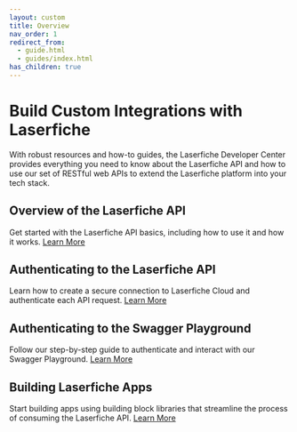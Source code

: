 ```yaml
---
layout: custom
title: Overview
nav_order: 1
redirect_from:
  - guide.html
  - guides/index.html
has_children: true
---
```


<!--© 2024 Laserfiche.
See LICENSE-DOCUMENTATION and LICENSE-CODE in the project root for license information.-->

# Build Custom Integrations with Laserfiche
With robust resources and how-to guides, the Laserfiche Developer Center provides everything you need to know about the Laserfiche API and how to use our set of RESTful web APIs to extend the Laserfiche platform into your tech stack.

## Overview of the Laserfiche API

Get started with the Laserfiche API basics, including how to use it and how it works. [Learn More](./docs/api/guide_overview-of-the-laserfiche-api/)

## Authenticating to the Laserfiche API

Learn how to create a secure connection to Laserfiche Cloud and authenticate each API request. [Learn More](./docs/api/authentication/guide_authenticate-to-the-laserfiche-api)

## Authenticating to the Swagger Playground

Follow our step-by-step guide to authenticate and interact with our Swagger Playground. [Learn More](./docs/api/authentication/guide_authenticating-to-the-swagger-playground/)

## Building Laserfiche Apps

Start building apps using building block libraries that streamline the process of consuming the Laserfiche API. [Learn More](./docs/guides/guide_building-apps/)

